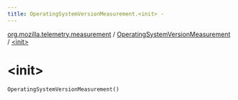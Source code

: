 ```yaml
---
title: OperatingSystemVersionMeasurement.<init> - 
---
```


[org.mozilla.telemetry.measurement](../index.html) / [OperatingSystemVersionMeasurement](index.html) / [&lt;init&gt;](./-init-.html)

# &lt;init&gt;

`OperatingSystemVersionMeasurement()`